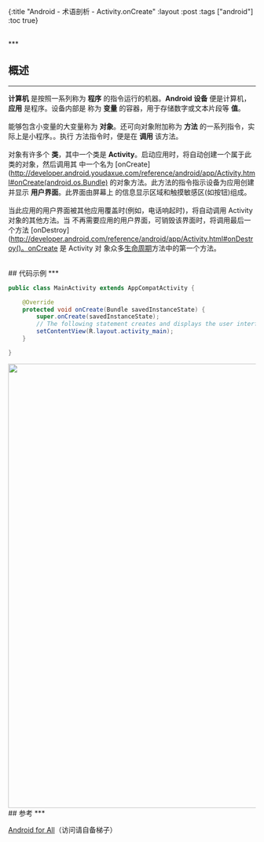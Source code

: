 {:title "Android - 术语剖析 - Activity.onCreate"
 :layout :post
 :tags  ["android"]
 :toc true}

<br>
***
<br>

## 概述
***

**计算机** 是按照一系列称为 **程序** 的指令运行的机器。**Android 设备** 便是计算机，**应用** 是程序。设备内部是
称为 **变量** 的容器，用于存储数字或文本片段等 **值**。
<br>
<br>
能够包含小变量的大变量称为 **对象**。还可向对象附加称为 **方法** 的一系列指令，实际上是小程序。。执行
方法指令时，便是在 **调用** 该方法。
<br>
<br>
对象有许多个 **类**，其中一个类是 **Activity**。启动应用时，将自动创建一个属于此类的对象，然后调用其
中一个名为 [onCreate](http://developer.android.youdaxue.com/reference/android/app/Activity.html#onCreate(android.os.Bundle) 的对象方法。此方法的指令指示设备为应用创建并显示 **用户界面**。此界面由屏幕上
的信息显示区域和触摸敏感区(如按钮)组成。
<br>
<br>
当此应用的用户界面被其他应用覆盖时(例如，电话响起时)，将自动调用 Activity 对象的其他方法。当
不再需要应用的用户界面，可销毁该界面时，将调用最后一个方法 [onDestroy](http://developer.android.com/reference/android/app/Activity.html#onDestroy()。onCreate 是 Activity 对
象众多[生命周期](http://developer.android.youdaxue.com/reference/android/app/Activity.html#ActivityLifecycle)方法中的第一个方法。

<br>
## 代码示例
***

```java
public class MainActivity extends AppCompatActivity {

    @Override
    protected void onCreate(Bundle savedInstanceState) {
        super.onCreate(savedInstanceState);
        // The following statement creates and displays the user interface.
        setContentView(R.layout.activity_main);
    }

}
```

<img src="http://oem503hzx.bkt.clouddn.com/Android-for-All-Activity-OnCreate.png" width="905"/>

<br>
## 参考
***

[Android for All](https://developers.google.com/android/for-all/vocab-words/)（访问请自备梯子）
